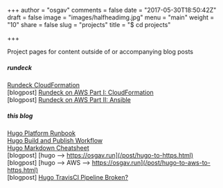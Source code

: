 +++
author = "osgav"
comments = false
date = "2017-05-30T18:50:42Z"
draft = false
image = "images/halfheadimg.jpg"
menu = "main"
weight = "10"
share = false
slug = "projects"
title = "$ cd projects"

+++

Project pages for content outside of or accompanying blog posts

##### rundeck

[Rundeck CloudFormation](/page/projects/rundeck-cloudformation.html)<br />
[blogpost] [Rundeck on AWS Part I: CloudFormation](/post/rundeck-on-aws-part-i.html)<br />
[blogpost] [Rundeck on AWS Part II: Ansible](/post/rundeck-on-aws-part-ii.html)<br />


##### this blog

[Hugo Platform Runbook](/page/projects/hugo-platform-runbook.html)<br />
[Hugo Build and Publish Workflow](/page/projects/hugo-build-and-publish-workflow.html)<br />
[Hugo Markdown Cheatsheet](/page/projects/hugo-markdown-cheatsheet.html)<br />
[blogpost] [hugo --> https://osgav.run](/post/hugo-to-https.html)<br />
[blogpost] [hugo --> AWS --> https://osgav.run](/post/hugo-to-aws-to-https.html)<br />
[blogpost] [Hugo TravisCI Pipeline Broken?](/post/hugo-travis-broken.html)<br />
